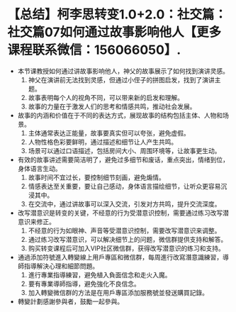 # 【总结】柯李思转变1.0+2.0：社交篇：社交篇07如何通过故事影响他人【更多课程联系微信：156066050】.

-   本节课教授如何通过讲故事影响他人，神父的故事展示了如何找到演讲灵感。
    1.  神父在演讲前无法找到灵感，但通过小侄子的拼图启发，找到了演讲主题。
    2.  故事表明每个人的视角不同，可以带来新的启发和理解。
    3.  故事的力量在于激发人们的思考和情感共鸣，推动社会发展。
-   故事的内涵和价值在于不同的表达方式，展现故事的结构包括主体、人物和场景。
    1.  主体通常表达正能量，故事要真实但可以夸张，避免虚假。
    2.  人物性格色彩要鲜明，通过描述和细节让人产生共鸣。
    3.  场景可以通过口语描述，包括房间大小、周围环境等，让故事更生动。
-   有效的故事讲述需要简洁明了，避免过多细节和废话，重点突出，情绪到位，身体语言生动。
    1.  故事时间不宜过长，要控制细节刻画，避免煽情。
    2.  情感表达至关重要，要让自己感动，身体语言描绘细节，让听众更容易沉浸其中。
    3.  在交流中，通过讲故事可以深入交流，引发对方共鸣，提升交流深度。
-   改写潜意识是转变的关键，不经意的行为受潜意识控制，需要通过练习改写潜意识来修正。
    1.  不经意的行为如眼神、声音等受潜意识控制，需要改写潜意识来调整。
    2.  通过练习改写潜意识，可以解决细节上的问题，微信群提供支持和解答。
    3.  购买转变课程后可加入VIP社区微信群，获得改写潜意识的练习和支持。
-   通過添加符號進入轉變線上用戶專區和微信群，每周進行改寫潛意識練習，導師指導解決心理和細節問題。
    1.  進行專業指導練習，避免植入負面信念和走火入魔。
    2.  要有專業導師指導，避免強化不良信念。
    3.  加入轉變微信群的方法是在用戶專區添加服務號並發送購買記錄。
-   轉變計劃感謝參與者，鼓勵一起參與。